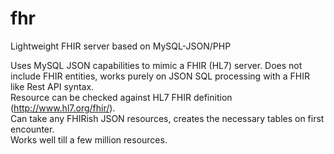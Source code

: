 # fhr
Lightweight FHIR server based on MySQL-JSON/PHP

Uses MySQL JSON capabilities to mimic a FHIR (HL7) server. Does not include FHIR entities, works purely on JSON SQL processing with a FHIR like Rest API syntax.<BR/>
Resource can be checked against HL7 FHIR definition (http://www.hl7.org/fhir/).<BR/>
Can take any FHIRish JSON resources, creates the necessary tables on first encounter.<BR/>
Works well till a few million resources.<BR/>

